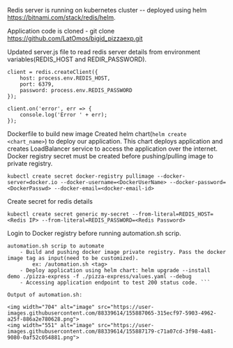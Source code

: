 Redis server is running on kubernetes cluster -- deployed using helm https://bitnami.com/stack/redis/helm.

Application code is cloned - git clone https://github.com/LatOmos/bigid_pizzaexp.git

Updated server.js file to read redis server details from environment variables(REDIS_HOST and REDIR_PASSWORD).

```
client = redis.createClient({
    host: process.env.REDIS_HOST,
    port: 6379,
    password: process.env.REDIS_PASSWORD
});

client.on('error', err => {
    console.log('Error ' + err);
});
```
Dockerfile to build new image
Created helm chart(```helm create <chart_name>```) to deploy our application. This chart deploys application and creates LoadBalancer service to access the application over the internet.
Docker registry secret must be created before pushing/pulling image to private registry.

    kubectl create secret docker-registry pullimage --docker-server=docker.io --docker-username=<DockerUserName> --docker-password=<DockerPasswd> --docker-email=<docker-email-id> 
    
Create secret for redis details
```
kubectl create secret generic my-secret --from-literal=REDIS_HOST=<Redis IP> --from-literal=REDIS_PASSWORD=<Redis Password>     
```

Login to Docker registry before running automation.sh scrip.     
```
automation.sh scrip to automate
    - Build and pushing docker image private registry. Pass the docker image tag as input(need to be customized).
        ex: /automation.sh <tag>
    - Deploy application using helm chart: helm upgrade --install  demo ./pizza-express -f ./pizza-express/values.yaml --debug
    - Accessing application endpoint to test 200 status code. ```

Output of automation.sh:

<img width="704" alt="image" src="https://user-images.githubusercontent.com/88339614/155887065-315ecf97-5903-4962-a25f-886a2e780628.png">
<img width="551" alt="image" src="https://user-images.githubusercontent.com/88339614/155887179-c71a07cd-3f98-4a81-9080-0af52c054881.png">


